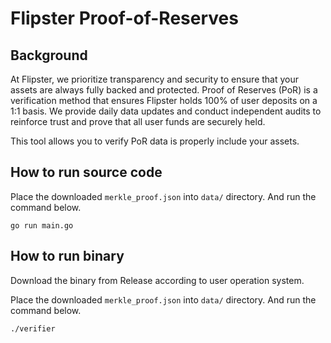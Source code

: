 # Flipster Proof-of-Reserves

## Background

At Flipster, we prioritize transparency and security to ensure that your assets are always fully backed and protected.
Proof of Reserves (PoR) is a verification method that ensures Flipster holds 100% of user deposits on a 1:1 basis.
We provide daily data updates and conduct independent audits to reinforce trust and prove that all user funds are securely held.

This tool allows you to verify PoR data is properly include your assets.

## How to run source code

Place the downloaded `merkle_proof.json` into `data/` directory.
And run the command below.

```
go run main.go
```

## How to run binary

Download the binary from Release according to user operation system.

Place the downloaded `merkle_proof.json` into `data/` directory.
And run the command below.

```
./verifier
```
